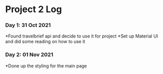 # Project 2 Log

### Day 1: 31 Oct 2021

\*Found travelbrief api and decide to use it for project
\*Set up Material UI and did some reading on how to use it

### Day 2: 01 Nov 2021

\*Done up the styling for the main page

